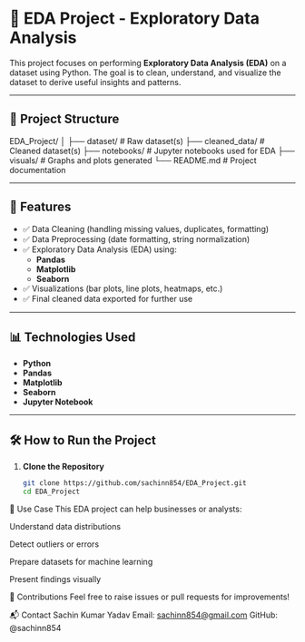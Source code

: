 # 🧠 EDA Project - Exploratory Data Analysis

This project focuses on performing **Exploratory Data Analysis (EDA)** on a dataset using Python. The goal is to clean, understand, and visualize the dataset to derive useful insights and patterns.

---

## 📂 Project Structure

EDA_Project/
│
├── dataset/ # Raw dataset(s)
├── cleaned_data/ # Cleaned dataset(s)
├── notebooks/ # Jupyter notebooks used for EDA
├── visuals/ # Graphs and plots generated
└── README.md # Project documentation

---

## 🚀 Features

- ✅ Data Cleaning (handling missing values, duplicates, formatting)
- ✅ Data Preprocessing (date formatting, string normalization)
- ✅ Exploratory Data Analysis (EDA) using:
  - **Pandas**
  - **Matplotlib**
  - **Seaborn**
- ✅ Visualizations (bar plots, line plots, heatmaps, etc.)
- ✅ Final cleaned data exported for further use

---

## 📊 Technologies Used

- **Python**
- **Pandas**
- **Matplotlib**
- **Seaborn**
- **Jupyter Notebook**

---

## 🛠 How to Run the Project

1. **Clone the Repository**
   ```bash
   git clone https://github.com/sachinn854/EDA_Project.git
   cd EDA_Project

📌 Use Case
This EDA project can help businesses or analysts:

Understand data distributions

Detect outliers or errors

Prepare datasets for machine learning

Present findings visually

🤝 Contributions
Feel free to raise issues or pull requests for improvements!

📬 Contact
Sachin Kumar Yadav
Email: sachinn854@gmail.com
GitHub: @sachinn854

